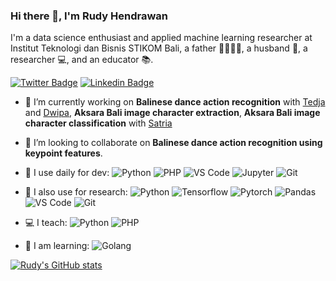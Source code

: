 ### Hi there 👋, I'm Rudy Hendrawan
I'm a data science enthusiast and applied machine learning researcher at Institut Teknologi dan Bisnis STIKOM Bali, a father :family_man_woman_boy_boy:, a husband :couple:, a researcher :computer:, and an educator :books:.

[![Twitter Badge](https://img.shields.io/badge/-dyruu-9cf?style=plastic&logo=Twitter&logoColor=white&link=https://twitter.com/dy_ruu)](https://twitter.com/dy_ruu) [![Linkedin Badge](https://img.shields.io/badge/-rudyhendrawan-informational?style=plastic&logo=Linkedin&logoColor=white&link=https://www.linkedin.com/in/rudy-hendrawan/)](https://www.linkedin.com/in/rudy-hendrawan/)


- 🔭 I’m currently working on **Balinese dance action recognition** with [Tedja](https://github.com/andikatedja) and [Dwipa](https://github.com/eternalbeginner),  **Aksara Bali image character extraction**, **Aksara Bali image character classification** with [Satria](https://github.com/mdsatria)

- 👯 I’m looking to collaborate on **Balinese dance action recognition using keypoint features**.

- 🚀 I use daily for dev: ![Python](https://img.shields.io/badge/-Python-8fcfd1?style=plastic&logo=Python) ![PHP](https://img.shields.io/badge/-PHP-white?style=plastic&logo=php) ![VS Code](https://img.shields.io/badge/-VS%20Code-007ACC?style=plastic&logo=visual-studio-code) ![Jupyter](https://img.shields.io/badge/-Jupyter-grey?style=plastic&logo=jupyter) ![Git](https://img.shields.io/badge/-Git-black?style=plastic&logo=git) 
	
- :microscope: I also use for research: ![Python](https://img.shields.io/badge/-Python-8fcfd1?style=plastic&logo=Python) ![Tensorflow](https://img.shields.io/badge/-Tensorflow-ede9e5?style=plastic&logo=tensorflow) ![Pytorch](https://img.shields.io/badge/-Pytorch-lightgrey?style=plastic&logo=Pytorch) ![Pandas](https://img.shields.io/badge/-Pandas-brightgreen?style=plastic&logo=pandas) ![VS Code](https://img.shields.io/badge/-VS%20Code-007ACC?style=plastic&logo=visual-studio-code) ![Git](https://img.shields.io/badge/-Git-black?style=plastic&logo=git)  

- :computer: I teach: ![Python](https://img.shields.io/badge/-Python-8fcfd1?style=plastic&logo=Python) ![PHP](https://img.shields.io/badge/-PHP-white?style=plastic&logo=php)

- :muscle: I am learning: ![Golang](https://img.shields.io/badge/Go-00ADD8?style=plastic&logo=go&logoColor=white)


[![Rudy's GitHub stats](https://github-readme-stats.vercel.app/api?username=rudyhendrawn&show_icons=True&theme=material-palenight)](https://github.com/anuraghazra/github-readme-stats)

<!--
**rudyhendrawn/rudyhendrawn** is a ✨ _special_ ✨ repository because its `README.md` (this file) appears on your GitHub profile.

Here are some ideas to get you started:

- 🔭 I’m currently working on ...
- 🌱 I’m currently learning ...
- 👯 I’m looking to collaborate on ...
- 🤔 I’m looking for help with ...
- 💬 Ask me about ...
- 📫 How to reach me: ...
- 😄 Pronouns: ...
- ⚡ Fun fact: ...
-->
